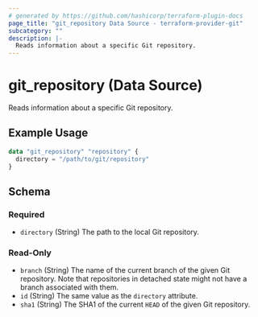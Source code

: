 ```yaml
---
# generated by https://github.com/hashicorp/terraform-plugin-docs
page_title: "git_repository Data Source - terraform-provider-git"
subcategory: ""
description: |-
  Reads information about a specific Git repository.
---
```


# git_repository (Data Source)

Reads information about a specific Git repository.

## Example Usage

```terraform
data "git_repository" "repository" {
  directory = "/path/to/git/repository"
}
```

<!-- schema generated by tfplugindocs -->
## Schema

### Required

- `directory` (String) The path to the local Git repository.

### Read-Only

- `branch` (String) The name of the current branch of the given Git repository. Note that repositories in detached state might not have a branch associated with them.
- `id` (String) The same value as the `directory` attribute.
- `sha1` (String) The SHA1 of the current `HEAD` of the given Git repository.


